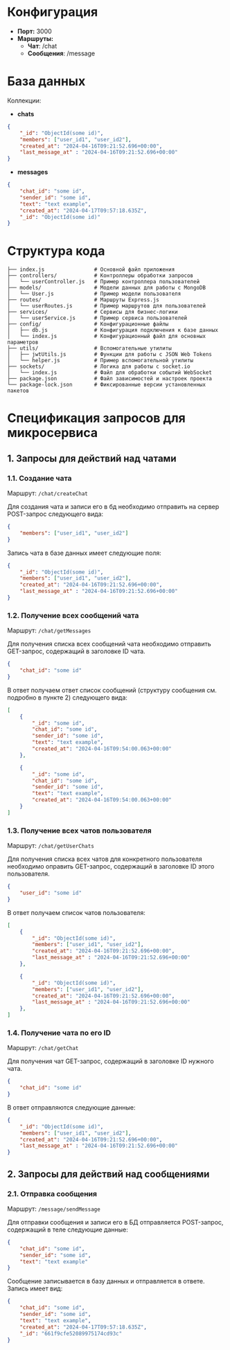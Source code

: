# **Конфигурация**

- **Порт:** 3000
- **Маршруты:**
    - **Чат**: /chat
    - **Сообщения**: /message

# **База данных**
Коллекции:

- **chats**
```json
{
    "_id": "ObjectId(some id)",                        
    "members": ["user_id1", "user_id2"],                
    "created_at": "2024-04-16T09:21:52.696+00:00",       
    "last_message_at" : "2024-04-16T09:21:52.696+00:00"  
}
```

- **messages**
```json
{
    "chat_id": "some id",                     
    "sender_id": "some id",                   
    "text": "text example",                   
    "created_at": "2024-04-17T09:57:18.635Z",   
    "_id": "ObjectId(some id)"       
}
```


# **Структура кода**
```
├── index.js                # Основной файл приложения
├── controllers/            # Контроллеры обработки запросов
│   └── userController.js   # Пример контроллера пользователей
├── models/                 # Модели данных для работы с MongoDB
│   └── User.js             # Пример модели пользователя
├── routes/                 # Маршруты Express.js
│   └── userRoutes.js       # Пример маршрутов для пользователей
├── services/               # Сервисы для бизнес-логики
│   └── userService.js      # Пример сервиса пользователей
├── config/                 # Конфигурационные файлы
│   ├── db.js               # Конфигурация подключения к базе данных
│   └── index.js            # Конфигурационный файл для основных параметров
├── utils/                  # Вспомогательные утилиты
│   ├── jwtUtils.js         # Функции для работы с JSON Web Tokens
│   └── helper.js           # Пример вспомогательной утилиты
├── sockets/                # Логика для работы с socket.io
│   └── index.js            # Файл для обработки событий WebSocket
├── package.json            # Файл зависимостей и настроек проекта
└── package-lock.json       # Фиксированные версии установленных пакетов
```
# **Спецификация запросов для микросервиса**

## 1. Запросы для действий над чатами

### 1.1. Создание чата
Маршрут: ```/chat/createChat```

Для создания чата и записи его в бд необходимо отправить на сервер POST-запрос следующего вида:

```json
{
    "members": ["user_id1", "user_id2"] 
}
```

Запись чата в базе данных имеет следующие поля:

```json
{
    "_id": "ObjectId(some id)",                        
    "members": ["user_id1", "user_id2"],               
    "created_at": "2024-04-16T09:21:52.696+00:00",       
    "last_message_at" : "2024-04-16T09:21:52.696+00:00"  
}
```

### 1.2. Получение всех сообщений чата
Маршрут: ```/chat/getMessages```

Для получения списка всех сообщений чата необходимо отправить GET-запрос, содержащий в заголовке ID чата.

```json
{
    "chat_id": "some id"
}
```

В ответ получаем ответ список сообщений (структуру сообщения см. подробно в пункте 2) следующего вида: 

```json
[
    {
        "_id": "some id",
        "chat_id": "some id",
        "sender_id": "some id",
        "text": "text example",
        "created_at": "2024-04-16T09:54:00.063+00:00"
    },

    {
        "_id": "some id",
        "chat_id": "some id",
        "sender_id": "some id",
        "text": "text example",
        "created_at": "2024-04-16T09:54:00.063+00:00"
    }
]
```

### 1.3. Получение всех чатов пользователя
Маршрут: ```/chat/getUserChats```

Для получения списка всех чатов для конкретного пользователя необходимо оправить GET-запрос, содержащий в заголовке ID этого пользователя.

```json
{
    "user_id": "some id"
}
```

В ответ получаем список чатов пользователя:
```json
[
    {
        "_id": "ObjectId(some id)",                        
        "members": ["user_id1", "user_id2"],                
        "created_at": "2024-04-16T09:21:52.696+00:00",       
        "last_message_at" : "2024-04-16T09:21:52.696+00:00" 
    },  

    {
        "_id": "ObjectId(some id)",                        
        "members": ["user_id1", "user_id2"],                
        "created_at": "2024-04-16T09:21:52.696+00:00",       
        "last_message_at" : "2024-04-16T09:21:52.696+00:00"
    },
]
```

### 1.4. Получение чата по его ID
Маршрут: ```/chat/getChat```

Для получения чат GET-запрос, содержащий в заголовке ID нужного чата.

```json
{
    "chat_id": "some id"
}
```

В ответ отправляются следующие данные:

```json
{
    "_id": "ObjectId(some id)",                        
    "members": ["user_id1", "user_id2"],                
    "created_at": "2024-04-16T09:21:52.696+00:00",       
    "last_message_at" : "2024-04-16T09:21:52.696+00:00"
}
```

## 2. Запросы для действий над сообщениями

### 2.1. Отправка сообщения
Маршрут: ```/message/sendMessage```

Для отправки сообщения и записи его в БД отправляется POST-запрос, содержащий в теле следующие данные:

```json
{
    "chat_id": "some id",
    "sender_id": "some id",
    "text": "text example"
}

```

Сообщение записывается в базу данных и отправляется в ответе. Запись имеет вид:

```json
{
    "chat_id": "some id",                     
    "sender_id": "some id",                   
    "text": "text example",                   
    "created_at": "2024-04-17T09:57:18.635Z",   
    "_id": "661f9cfe52089975174cd93c"          
}
```